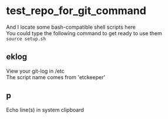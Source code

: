 test_repo_for_git_command
=========================

And I locate some bash-compatible shell scripts here  
You could type the following command to get ready to use them  
`source setup.sh`

## eklog

  View your git-log in /etc  
  The script name comes from 'etckeeper'

## p

  Echo line(s) in system clipboard

